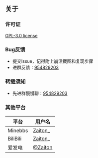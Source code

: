 ## 关于
### 许可证
[GPL-3.0 license](https://www.gnu.org/licenses/gpl-3.0.zh-cn.html)


### Bug反馈
- 提交Issue，记得附上崩溃截图和复现步骤
- 进群反馈：[954829203](https://jq.qq.com/?_wv=1027&amp;k=XNZqPSPv)

### 转载须知
- 先进群慢慢聊：[954829203](https://jq.qq.com/?_wv=1027&amp;k=XNZqPSPv)

### 其他平台

|平台| 用户名|
| --- | --- |
| Minebbs |[Zaiton_](https://www.minebbs.com/members/zaiton_.21326/)|
| BiliBili |[Zaiton_](https://space.bilibili.com/406125728)|
|爱发电|[@Zaiton](https://afdian.net/@Zaiton)|
